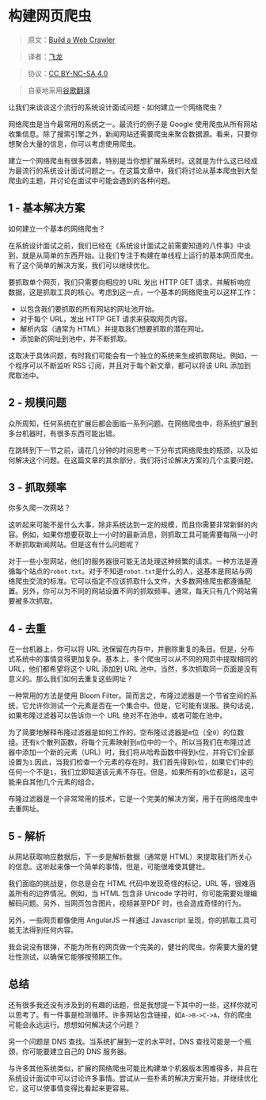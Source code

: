 # 构建网页爬虫

> 原文：[Build a Web Crawler](http://blog.gainlo.co/index.php/2016/06/29/build-web-crawler/)

> 译者：[飞龙](https://github.com/wizardforcel)

> 协议：[CC BY-NC-SA 4.0](http://creativecommons.org/licenses/by-nc-sa/4.0/)

> 自豪地采用[谷歌翻译](https://translate.google.cn/)

让我们来谈谈这个流行的系统设计面试问题 - 如何建立一个网络爬虫？

网络爬虫是当今最常用的系统之一。最流行的例子是 Google 使用爬虫从所有网站收集信息。除了搜索引擎之外，新闻网站还需要爬虫来聚合数据源。看来，只要你想聚合大量的信息，你可以考虑使用爬虫。

建立一个网络爬虫有很多因素，特别是当你想扩展系统时。这就是为什么这已经成为最流行的系统设计面试问题之一。在这篇文章中，我们将讨论从基本爬虫到大型爬虫的主题，并讨论在面试中可能会遇到的各种问题。

## 1 - 基本解决方案

如何建立一个基本的网络爬虫？

在系统设计面试之前，我们已经在《系统设计面试之前需要知道的八件事》中谈到，就是从简单的东西开始。让我们专注于构建在单线程上运行的基本网页爬虫。有了这个简单的解决方案，我们可以继续优化。

要抓取单个网页，我们只需要向相应的 URL 发出 HTTP GET 请求，并解析响应数据，这是抓取工具的核心。考虑到这一点，一个基本的网络爬虫可以这样工作：

+   以包含我们要抓取的所有网站的网址池开始。
+   对于每个 URL，发出 HTTP GET 请求来获取网页内容。
+   解析内容（通常为 HTML）并提取我们想要抓取的潜在网址。
+   添加新的网址到池中，并不断抓取。

这取决于具体问题，有时我们可能会有一个独立的系统来生成抓取网址。例如，一个程序可以不断监听 RSS 订阅，并且对于每个新文章，都可以将该 URL 添加到爬取池中。

## 2 - 规模问题

众所周知，任何系统在扩展后都会面临一系列问题。在网络爬虫中，将系统扩展到多台机器时，有很多东西可能出错。

在跳转到下一节之前，请花几分钟的时间思考一下分布式网络爬虫的瓶颈，以及如何解决这个问题。在这篇文章的其余部分，我们将讨论解决方案的几个主要问题。

## 3 - 抓取频率

你多久爬一次网站？

这听起来可能不是什么大事，除非系统达到一定的规模，而且你需要非常新鲜的内容。例如，如果你想要获取上一小时的最新消息，则抓取工具可能需要每隔一小时不断抓取新闻网站。但是这有什么问题呢？

对于一些小型网站，他们的服务器很可能无法处理这种频繁的请求。一种方法是遵循每个站点的`robot.txt`。对于不知道`robot.txt`是什么的人，这基本是网站与网络爬虫交流的标准。它可以指定不应该抓取什么文件，大多数网络爬虫都遵循配置。另外，你可以为不同的网站设置不同的抓取频率。通常，每天只有几个网站需要被多次抓取。

## 4 - 去重

在一台机器上，你可以将 URL 池保留在内存中，并删除重复的条目。但是，分布式系统中的事情变得更加复杂。基本上，多个爬虫可以从不同的网页中提取相同的 URL，他们都希望将这个 URL 添加到 URL 池中。当然，多次抓取同一页面是没有意义的。那么我们如何去重复这些网址？

一种常用的方法是使用 Bloom Filter。简而言之，布隆过滤器是一个节省空间的系统，它允许你测试一个元素是否在一个集合中。但是，它可能有误报。换句话说，如果布隆过滤器可以告诉你一个 URL 绝对不在池中，或者可能在池中。

为了简要地解释布隆过滤器是如何工作的，空布隆过滤器是`m`位（全`0`）的位数组。还有`k`个散列函数，将每个元素映射到`m`位中的一个。所以当我们在布隆过滤器中添加一个新的元素（URL）时，我们将从哈希函数中得到`k`位，并将它们全部设置为`1`.因此，当我们检查一个元素的存在时，我们首先得到`k`位，如果它们中的任何一个不是`1`，我们立即知道该元素不存在。但是，如果所有的`k`位都是`1`，这可能来自其他几个元素的组合。

布隆过滤器是一个非常常用的技术，它是一个完美的解决方案，用于在网络爬虫中去重网址。

## 5 - 解析

从网站获取响应数据后，下一步是解析数据（通常是 HTML）来提取我们所关心的信息。这听起来像一个简单的事情，但是，可能很难使其健壮。

我们面临的挑战是，你总是会在 HTML 代码中发现奇怪的标记，URL 等，很难涵盖所有的边界情况。例如，当 HTML 包含非 Unicode 字符时，你可能需要处理编解码问题。另外，当网页包含图片，视频甚至PDF 时，也会造成奇怪的行为。

另外，一些网页都像使用 AngularJS 一样通过 Javascript 呈现，你的抓取工具可能无法得到任何内容。

我会说没有银弹，不能为所有的网页做一个完美的，健壮的爬虫。你需要大量的健壮性测试，以确保它能够按预期工作。

## 总结

还有很多我还没有涉及到的有趣的话题，但是我想提一下其中的一些，这样你就可以思考了。有一件事是检测循环。许多网站包含链接，如`A->B->C->A`，你的爬虫可能会永远运行。想想如何解决这个问题？

另一个问题是 DNS 查找。当系统扩展到一定的水平时，DNS 查找可能是一个瓶颈，你可能要建立自己的 DNS 服务器。

与许多其他系统类似，扩展的网络爬虫可能比构建单个机器版本困难得多，并且在系统设计面试中可以讨论许多事情。尝试从一些朴素的解决方案开始，并继续优化它，这可以使事情变得比看起来更容易。
